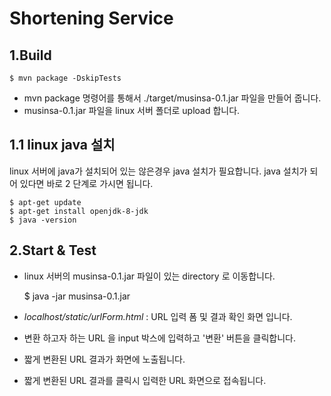 
Shortening Service 
=======================


1.Build
---------

    $ mvn package -DskipTests
    
  - mvn package 명령어를 통해서 ./target/musinsa-0.1.jar 파일을 만들어 줍니다.
  - musinsa-0.1.jar 파일을 linux 서버 폴더로 upload 합니다.   

1.1 linux java 설치
------------------
linux 서버에 java가 설치되어 있는 않은경우 java 설치가 필요합니다.
java 설치가 되어 있다면 바로 2 단계로 가시면 됩니다.

    $ apt-get update
    $ apt-get install openjdk-8-jdk
    $ java -version
    
2.Start & Test
------------------

- linux 서버의 musinsa-0.1.jar 파일이 있는 directory 로 이동합니다.
    
    
    $ java -jar musinsa-0.1.jar
- *localhost/static/urlForm.html* : URL 입력 폼 및 결과 확인 화면 입니다.
- 변환 하고자 하는 URL 을 input 박스에 입력하고 '변환' 버튼을 클릭합니다.
- 짧게 변환된 URL 결과가 화면에 노출됩니다.
- 짧게 변환된 URL 결과를 클릭시 입력한 URL 화면으로 접속됩니다. 

